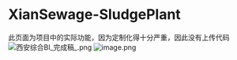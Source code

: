 # XianSewage-SludgePlant
此页面为项目中的实际功能，因为定制化得十分严重，因此没有上传代码
![西安综合BI_完成稿_.png](https://i.loli.net/2021/08/30/UrAP4MnieO5FlNC.png)
![image.png](https://i.loli.net/2021/08/30/mWdFaQEbq5spuAy.png)
